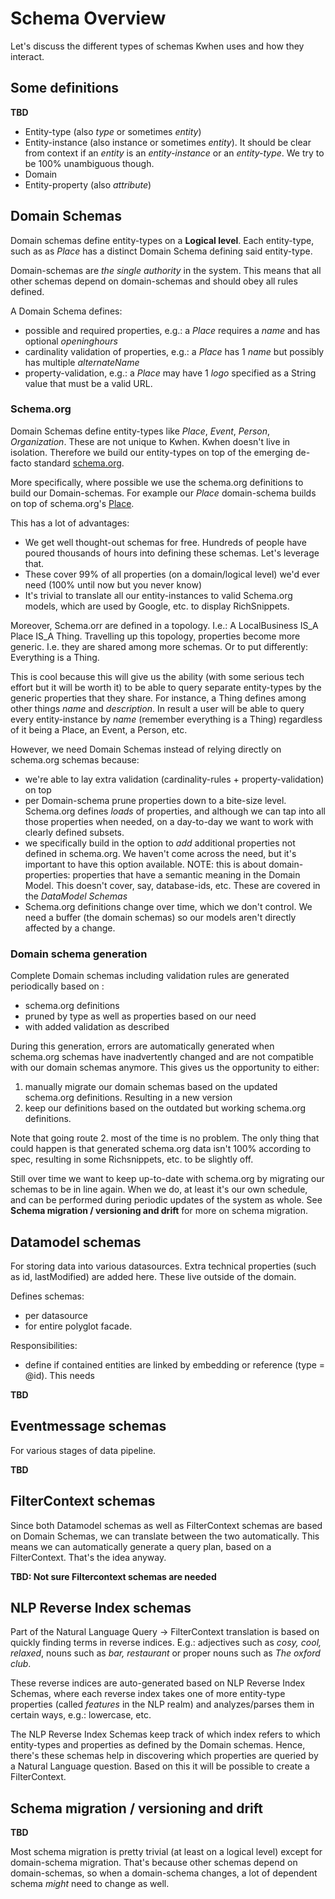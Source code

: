 # Schema Overview

Let's discuss the different types of schemas Kwhen uses and how they interact. 


## Some definitions


**TBD** 

- Entity-type (also *type* or sometimes *entity*)
- Entity-instance (also instance or sometimes *entity*). It should be clear from context if an *entity* is an *entity-instance* or an *entity-type*. We try to be 100% unambiguous though.
- Domain
- Entity-property (also *attribute*)



## Domain Schemas

Domain schemas define entity-types on a **Logical level**. 
Each entity-type, such as as *Place* has a distinct Domain Schema defining said entity-type. 

Domain-schemas are *the single authority* in the system. 
This means that all other schemas depend on domain-schemas and should obey all rules defined.

A Domain Schema defines: 

- possible and required properties, e.g.: a *Place* requires a *name* and has optional *openinghours*
- cardinality validation of properties, e.g.: a *Place* has 1 *name* but possibly has multiple *alternateName*
- property-validation, e.g.: a *Place* may have 1 *logo* specified as a String value that must be a valid URL. 


### Schema.org 

Domain Schemas define entity-types like *Place*, *Event*, *Person*, *Organization*. These are not unique to Kwhen. 
Kwhen doesn't live in isolation. Therefore we build our entity-types on top of the emerging de-facto standard [schema.org](http://www.schema.org). 

More specifically, where possible we use the schema.org definitions to build our Domain-schemas. For example
our *Place* domain-schema builds on top of schema.org's [Place](http://www.schema.org/Place). 

This has a lot of advantages: 

* We get well thought-out schemas for free. Hundreds of people have poured thousands of hours into defining these schemas. Let's leverage that.
* These cover 99% of all properties (on a domain/logical level) we'd ever need (100% until now but you never know)
* It's trivial to translate all our entity-instances to valid Schema.org models, which are used by Google, etc. to display RichSnippets. 

Moreover, Schema.orr are defined in a topology. I.e.: A LocalBusiness IS_A Place IS_A Thing. Travelling up this topology, properties become more generic. I.e. they are shared among more schemas. Or to put differently: Everything is a Thing. 

This is cool because this will give us the ability (with some serious tech effort but it will be worth it) to be able to query separate entity-types by the generic properties that they share. For instance, a Thing defines among other things *name* and *description*. In result a user will be able to query every entity-instance by *name* (remember everything is a Thing) regardless of it being a Place, an Event, a Person, etc. 


However, we need Domain Schemas instead of relying directly on schema.org schemas because: 

* we're able to lay extra validation (cardinality-rules + property-validation) on top
* per Domain-schema prune properties down to a bite-size level. Schema.org defines *loads* of properties, and although we can tap into all those properties when needed, on a day-to-day we want to work with clearly defined subsets. 
* we specifically build in the option to *add* additional properties not defined in schema.org. We haven't come across the need, but it's important to have this option available. NOTE: this is about domain-properties: properties that have a semantic meaning in the Domain Model. This doesn't cover, say, database-ids, etc. These are covered in the *DataModel Schemas* 
* Schema.org definitions change over time, which we don't control. We need a buffer (the domain schemas) so our models aren't directly affected by a change. 


### Domain schema generation

Complete Domain schemas including validation rules are generated periodically based on :

- schema.org definitions
- pruned by type as well as properties based on our need
- with added validation as described

During this generation, errors are automatically generated when schema.org schemas have inadvertently changed and are not compatible with our domain schemas anymore. This gives us the opportunity to either: 

1. manually migrate our domain schemas based on the updated schema.org definitions. Resulting in a new version
2. keep our definitions based on the outdated but working schema.org definitions.  

Note that going route 2. most of the time is no problem. The only thing that could happen is that generated schema.org data isn't 100% according to spec, resulting in some Richsnippets, etc. to be slightly off. 

Still over time we want to keep up-to-date with schema.org by migrating our schemas to be in line again. When we do, at least it's our own schedule, and can be performed during periodic updates of the system as whole. See **Schema migration / versioning and drift** for more on schema migration. 



## Datamodel schemas

For storing data into various datasources. 
Extra technical properties (such as id, lastModified) are added here. These live outside of the domain. 


Defines schemas: 

* per datasource 
* for entire polyglot facade. 


Responsibilities: 

- define if contained entities are linked by embedding or reference (type = @id). This needs 

**TBD**


## Eventmessage schemas

For various stages of data pipeline. 

**TBD**



## FilterContext schemas

Since both Datamodel schemas as well as FilterContext schemas are based on Domain Schemas, we can translate between the two automatically. 
This means we can automatically generate a query plan, based on a FilterContext. That's the idea anyway.

**TBD: Not sure Filtercontext schemas are needed**



## NLP Reverse Index schemas

Part of the Natural Language Query -> FilterContext translation is based on quickly finding terms in reverse indices. E.g.: adjectives such as *cosy, cool, relaxed*,  nouns such as *bar, restaurant* or proper nouns such as *The oxford club*. 

These reverse indices are auto-generated based on NLP Reverse Index Schemas, where each reverse index takes one of more entity-type properties (called *features* in the NLP realm) and analyzes/parses them in certain ways, e.g.: lowercase, etc. 

The NLP Reverse Index Schemas keep track of which index refers to which entity-types and properties as defined by the Domain schemas. Hence, there's these schemas help in discovering which properties are queried by a Natural Language question. Based on this it will be possible to create a FilterContext.



## Schema migration / versioning and drift

**TBD**

Most schema migration is pretty trivial (at least on a logical level) except for domain-schema migration.
That's because other schemas depend on domain-schemas, so when a domain-schema changes, a lot of dependent schema *might* need to change as well.
